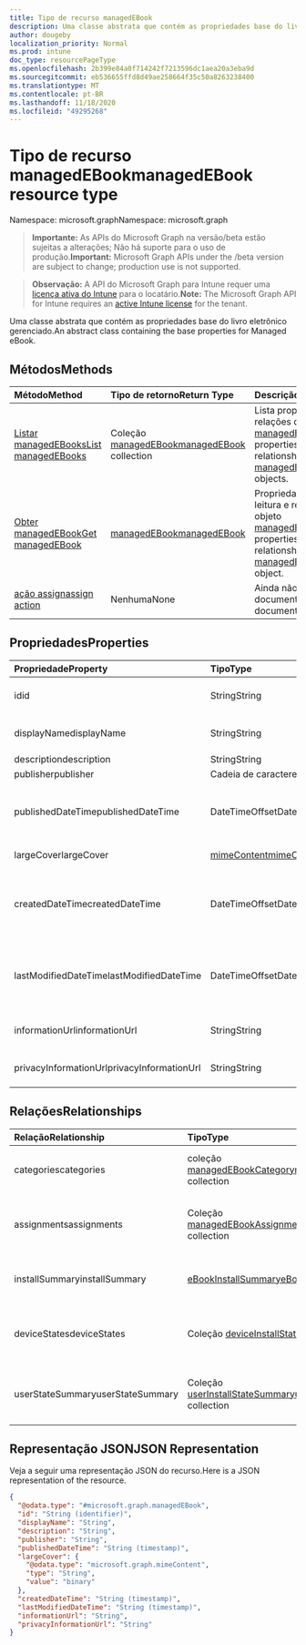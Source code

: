 ```yaml
---
title: Tipo de recurso managedEBook
description: Uma classe abstrata que contém as propriedades base do livro eletrônico gerenciado.
author: dougeby
localization_priority: Normal
ms.prod: intune
doc_type: resourcePageType
ms.openlocfilehash: 2b399e84a0f714242f7213596dc1aea20a3eba9d
ms.sourcegitcommit: eb536655ffd8d49ae258664f35c50a8263238400
ms.translationtype: MT
ms.contentlocale: pt-BR
ms.lasthandoff: 11/18/2020
ms.locfileid: "49295268"
---
```

# <a name="managedebook-resource-type"></a><span data-ttu-id="33d21-103">Tipo de recurso managedEBook</span><span class="sxs-lookup"><span data-stu-id="33d21-103">managedEBook resource type</span></span>

<span data-ttu-id="33d21-104">Namespace: microsoft.graph</span><span class="sxs-lookup"><span data-stu-id="33d21-104">Namespace: microsoft.graph</span></span>

> <span data-ttu-id="33d21-105">**Importante:** As APIs do Microsoft Graph na versão/beta estão sujeitas a alterações; Não há suporte para o uso de produção.</span><span class="sxs-lookup"><span data-stu-id="33d21-105">**Important:** Microsoft Graph APIs under the /beta version are subject to change; production use is not supported.</span></span>

> <span data-ttu-id="33d21-106">**Observação:** A API do Microsoft Graph para Intune requer uma [licença ativa do Intune](https://go.microsoft.com/fwlink/?linkid=839381) para o locatário.</span><span class="sxs-lookup"><span data-stu-id="33d21-106">**Note:** The Microsoft Graph API for Intune requires an [active Intune license](https://go.microsoft.com/fwlink/?linkid=839381) for the tenant.</span></span>

<span data-ttu-id="33d21-107">Uma classe abstrata que contém as propriedades base do livro eletrônico gerenciado.</span><span class="sxs-lookup"><span data-stu-id="33d21-107">An abstract class containing the base properties for Managed eBook.</span></span>

## <a name="methods"></a><span data-ttu-id="33d21-108">Métodos</span><span class="sxs-lookup"><span data-stu-id="33d21-108">Methods</span></span>
|<span data-ttu-id="33d21-109">Método</span><span class="sxs-lookup"><span data-stu-id="33d21-109">Method</span></span>|<span data-ttu-id="33d21-110">Tipo de retorno</span><span class="sxs-lookup"><span data-stu-id="33d21-110">Return Type</span></span>|<span data-ttu-id="33d21-111">Descrição</span><span class="sxs-lookup"><span data-stu-id="33d21-111">Description</span></span>|
|:---|:---|:---|
|[<span data-ttu-id="33d21-112">Listar managedEBooks</span><span class="sxs-lookup"><span data-stu-id="33d21-112">List managedEBooks</span></span>](../api/intune-books-managedebook-list.md)|<span data-ttu-id="33d21-113">Coleção [managedEBook](../resources/intune-books-managedebook.md)</span><span class="sxs-lookup"><span data-stu-id="33d21-113">[managedEBook](../resources/intune-books-managedebook.md) collection</span></span>|<span data-ttu-id="33d21-114">Lista propriedades e relações dos objetos [managedEBook](../resources/intune-books-managedebook.md).</span><span class="sxs-lookup"><span data-stu-id="33d21-114">List properties and relationships of the [managedEBook](../resources/intune-books-managedebook.md) objects.</span></span>|
|[<span data-ttu-id="33d21-115">Obter managedEBook</span><span class="sxs-lookup"><span data-stu-id="33d21-115">Get managedEBook</span></span>](../api/intune-books-managedebook-get.md)|[<span data-ttu-id="33d21-116">managedEBook</span><span class="sxs-lookup"><span data-stu-id="33d21-116">managedEBook</span></span>](../resources/intune-books-managedebook.md)|<span data-ttu-id="33d21-117">Propriedades de leitura e relações do objeto [managedEBook](../resources/intune-books-managedebook.md).</span><span class="sxs-lookup"><span data-stu-id="33d21-117">Read properties and relationships of the [managedEBook](../resources/intune-books-managedebook.md) object.</span></span>|
|[<span data-ttu-id="33d21-118">ação assign</span><span class="sxs-lookup"><span data-stu-id="33d21-118">assign action</span></span>](../api/intune-books-managedebook-assign.md)|<span data-ttu-id="33d21-119">Nenhuma</span><span class="sxs-lookup"><span data-stu-id="33d21-119">None</span></span>|<span data-ttu-id="33d21-120">Ainda não documentado</span><span class="sxs-lookup"><span data-stu-id="33d21-120">Not yet documented</span></span>|

## <a name="properties"></a><span data-ttu-id="33d21-121">Propriedades</span><span class="sxs-lookup"><span data-stu-id="33d21-121">Properties</span></span>
|<span data-ttu-id="33d21-122">Propriedade</span><span class="sxs-lookup"><span data-stu-id="33d21-122">Property</span></span>|<span data-ttu-id="33d21-123">Tipo</span><span class="sxs-lookup"><span data-stu-id="33d21-123">Type</span></span>|<span data-ttu-id="33d21-124">Descrição</span><span class="sxs-lookup"><span data-stu-id="33d21-124">Description</span></span>|
|:---|:---|:---|
|<span data-ttu-id="33d21-125">id</span><span class="sxs-lookup"><span data-stu-id="33d21-125">id</span></span>|<span data-ttu-id="33d21-126">String</span><span class="sxs-lookup"><span data-stu-id="33d21-126">String</span></span>|<span data-ttu-id="33d21-127">Chave da entidade.</span><span class="sxs-lookup"><span data-stu-id="33d21-127">Key of the entity.</span></span>|
|<span data-ttu-id="33d21-128">displayName</span><span class="sxs-lookup"><span data-stu-id="33d21-128">displayName</span></span>|<span data-ttu-id="33d21-129">String</span><span class="sxs-lookup"><span data-stu-id="33d21-129">String</span></span>|<span data-ttu-id="33d21-130">Nome do livro eletrônico.</span><span class="sxs-lookup"><span data-stu-id="33d21-130">Name of the eBook.</span></span>|
|<span data-ttu-id="33d21-131">description</span><span class="sxs-lookup"><span data-stu-id="33d21-131">description</span></span>|<span data-ttu-id="33d21-132">String</span><span class="sxs-lookup"><span data-stu-id="33d21-132">String</span></span>|<span data-ttu-id="33d21-133">Descrição.</span><span class="sxs-lookup"><span data-stu-id="33d21-133">Description.</span></span>|
|<span data-ttu-id="33d21-134">publisher</span><span class="sxs-lookup"><span data-stu-id="33d21-134">publisher</span></span>|<span data-ttu-id="33d21-135">Cadeia de caracteres</span><span class="sxs-lookup"><span data-stu-id="33d21-135">String</span></span>|<span data-ttu-id="33d21-136">Publicador.</span><span class="sxs-lookup"><span data-stu-id="33d21-136">Publisher.</span></span>|
|<span data-ttu-id="33d21-137">publishedDateTime</span><span class="sxs-lookup"><span data-stu-id="33d21-137">publishedDateTime</span></span>|<span data-ttu-id="33d21-138">DateTimeOffset</span><span class="sxs-lookup"><span data-stu-id="33d21-138">DateTimeOffset</span></span>|<span data-ttu-id="33d21-139">A data e hora em que o livro eletrônico foi publicado.</span><span class="sxs-lookup"><span data-stu-id="33d21-139">The date and time when the eBook was published.</span></span>|
|<span data-ttu-id="33d21-140">largeCover</span><span class="sxs-lookup"><span data-stu-id="33d21-140">largeCover</span></span>|[<span data-ttu-id="33d21-141">mimeContent</span><span class="sxs-lookup"><span data-stu-id="33d21-141">mimeContent</span></span>](../resources/intune-shared-mimecontent.md)|<span data-ttu-id="33d21-142">Capa do livro.</span><span class="sxs-lookup"><span data-stu-id="33d21-142">Book cover.</span></span>|
|<span data-ttu-id="33d21-143">createdDateTime</span><span class="sxs-lookup"><span data-stu-id="33d21-143">createdDateTime</span></span>|<span data-ttu-id="33d21-144">DateTimeOffset</span><span class="sxs-lookup"><span data-stu-id="33d21-144">DateTimeOffset</span></span>|<span data-ttu-id="33d21-145">A data e hora em que o livro eletrônico foi modificado pela última vez.</span><span class="sxs-lookup"><span data-stu-id="33d21-145">The date and time when the eBook file was created.</span></span>|
|<span data-ttu-id="33d21-146">lastModifiedDateTime</span><span class="sxs-lookup"><span data-stu-id="33d21-146">lastModifiedDateTime</span></span>|<span data-ttu-id="33d21-147">DateTimeOffset</span><span class="sxs-lookup"><span data-stu-id="33d21-147">DateTimeOffset</span></span>|<span data-ttu-id="33d21-148">A data e hora da última modificação do livro eletrônico.</span><span class="sxs-lookup"><span data-stu-id="33d21-148">The date and time when the eBook was last modified.</span></span>|
|<span data-ttu-id="33d21-149">informationUrl</span><span class="sxs-lookup"><span data-stu-id="33d21-149">informationUrl</span></span>|<span data-ttu-id="33d21-150">String</span><span class="sxs-lookup"><span data-stu-id="33d21-150">String</span></span>|<span data-ttu-id="33d21-151">A URL de informações adicionais.</span><span class="sxs-lookup"><span data-stu-id="33d21-151">The more information Url.</span></span>|
|<span data-ttu-id="33d21-152">privacyInformationUrl</span><span class="sxs-lookup"><span data-stu-id="33d21-152">privacyInformationUrl</span></span>|<span data-ttu-id="33d21-153">String</span><span class="sxs-lookup"><span data-stu-id="33d21-153">String</span></span>|<span data-ttu-id="33d21-154">A URL da declaração de privacidade.</span><span class="sxs-lookup"><span data-stu-id="33d21-154">The privacy statement Url.</span></span>|

## <a name="relationships"></a><span data-ttu-id="33d21-155">Relações</span><span class="sxs-lookup"><span data-stu-id="33d21-155">Relationships</span></span>
|<span data-ttu-id="33d21-156">Relação</span><span class="sxs-lookup"><span data-stu-id="33d21-156">Relationship</span></span>|<span data-ttu-id="33d21-157">Tipo</span><span class="sxs-lookup"><span data-stu-id="33d21-157">Type</span></span>|<span data-ttu-id="33d21-158">Descrição</span><span class="sxs-lookup"><span data-stu-id="33d21-158">Description</span></span>|
|:---|:---|:---|
|<span data-ttu-id="33d21-159">categories</span><span class="sxs-lookup"><span data-stu-id="33d21-159">categories</span></span>|<span data-ttu-id="33d21-160">coleção [managedEBookCategory](../resources/intune-books-managedebookcategory.md)</span><span class="sxs-lookup"><span data-stu-id="33d21-160">[managedEBookCategory](../resources/intune-books-managedebookcategory.md) collection</span></span>|<span data-ttu-id="33d21-161">A lista de categorias para este eBook.</span><span class="sxs-lookup"><span data-stu-id="33d21-161">The list of categories for this eBook.</span></span>|
|<span data-ttu-id="33d21-162">assignments</span><span class="sxs-lookup"><span data-stu-id="33d21-162">assignments</span></span>|<span data-ttu-id="33d21-163">Coleção [managedEBookAssignment](../resources/intune-books-managedebookassignment.md)</span><span class="sxs-lookup"><span data-stu-id="33d21-163">[managedEBookAssignment](../resources/intune-books-managedebookassignment.md) collection</span></span>|<span data-ttu-id="33d21-164">A lista de atribuições para este livro eletrônico.</span><span class="sxs-lookup"><span data-stu-id="33d21-164">The list of assignments for this eBook.</span></span>|
|<span data-ttu-id="33d21-165">installSummary</span><span class="sxs-lookup"><span data-stu-id="33d21-165">installSummary</span></span>|[<span data-ttu-id="33d21-166">eBookInstallSummary</span><span class="sxs-lookup"><span data-stu-id="33d21-166">eBookInstallSummary</span></span>](../resources/intune-books-ebookinstallsummary.md)|<span data-ttu-id="33d21-167">Resumo de instalação do aplicativo móvel.</span><span class="sxs-lookup"><span data-stu-id="33d21-167">Mobile App Install Summary.</span></span>|
|<span data-ttu-id="33d21-168">deviceStates</span><span class="sxs-lookup"><span data-stu-id="33d21-168">deviceStates</span></span>|<span data-ttu-id="33d21-169">Coleção [deviceInstallState](../resources/intune-books-deviceinstallstate.md)</span><span class="sxs-lookup"><span data-stu-id="33d21-169">[deviceInstallState](../resources/intune-books-deviceinstallstate.md) collection</span></span>|<span data-ttu-id="33d21-170">A lista de estados de instalação para este livro eletrônico.</span><span class="sxs-lookup"><span data-stu-id="33d21-170">The list of installation states for this eBook.</span></span>|
|<span data-ttu-id="33d21-171">userStateSummary</span><span class="sxs-lookup"><span data-stu-id="33d21-171">userStateSummary</span></span>|<span data-ttu-id="33d21-172">Coleção [userInstallStateSummary](../resources/intune-books-userinstallstatesummary.md)</span><span class="sxs-lookup"><span data-stu-id="33d21-172">[userInstallStateSummary](../resources/intune-books-userinstallstatesummary.md) collection</span></span>|<span data-ttu-id="33d21-173">A lista de estados de instalação para este livro eletrônico.</span><span class="sxs-lookup"><span data-stu-id="33d21-173">The list of installation states for this eBook.</span></span>|

## <a name="json-representation"></a><span data-ttu-id="33d21-174">Representação JSON</span><span class="sxs-lookup"><span data-stu-id="33d21-174">JSON Representation</span></span>
<span data-ttu-id="33d21-175">Veja a seguir uma representação JSON do recurso.</span><span class="sxs-lookup"><span data-stu-id="33d21-175">Here is a JSON representation of the resource.</span></span>
<!-- {
  "blockType": "resource",
  "keyProperty": "id",
  "@odata.type": "microsoft.graph.managedEBook"
}
-->
``` json
{
  "@odata.type": "#microsoft.graph.managedEBook",
  "id": "String (identifier)",
  "displayName": "String",
  "description": "String",
  "publisher": "String",
  "publishedDateTime": "String (timestamp)",
  "largeCover": {
    "@odata.type": "microsoft.graph.mimeContent",
    "type": "String",
    "value": "binary"
  },
  "createdDateTime": "String (timestamp)",
  "lastModifiedDateTime": "String (timestamp)",
  "informationUrl": "String",
  "privacyInformationUrl": "String"
}
```




